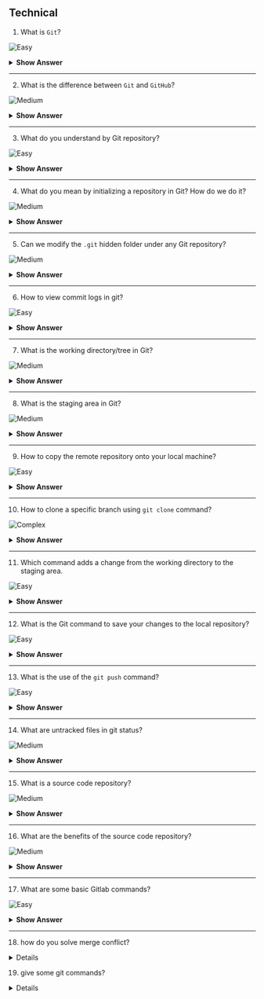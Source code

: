 ## Technical

1. What is `Git`?

![Easy](https://github.com/revaturelabs/interviewquestions/blob/dev/ComplexityTags/simple%20(2).svg)

<details> <summary> <b> Show Answer </b> </summary>

<blockquote> 
    
- `Git` is a very famous tool which facilitates source code management in software development.
- We can track changes in computer files (versions) using `Git`.
- Using git can track the progress of a project over time as well as coordinate work among team developers.
</blockquote> 

</details>

---
2. What is the difference between `Git` and `GitHub`?

![Medium](https://github.com/revaturelabs/interviewquestions/blob/dev/ComplexityTags/Medium%20(2).svg)

<details> <summary> <b> Show Answer </b> </summary>

<blockquote> 
    
- `Git` is a version control tool, used to manage the history of changes performed to source code.
- Whereas `GitHub` is a web application that provides service to host source code, commonly referred to as Git repository.
- `GitHub` provides all of the distributed version control and `source code management (SCM)` functionalities of Git, along with a few of its features.
  
</blockquote> 
    
</details>

---
3. What do you understand by Git repository?

![Easy](https://github.com/revaturelabs/interviewquestions/blob/dev/ComplexityTags/simple%20(2).svg)

<details> <summary> <b> Show Answer </b> </summary>

<blockquote> 
    
- Git repository refers to a folder/location where all the Git files are stored.
- These files can either be stored on the local repository or the remote repository.
- The local repository is the folder inside your system where you will find one hidden folder named `.git` 

</blockquote> 

</details>

---

4. What do you mean by initializing a repository in Git? How do we do it?

![Medium](https://github.com/revaturelabs/interviewquestions/blob/dev/ComplexityTags/Medium%20(2).svg)

<details> <summary> <b> Show Answer </b> </summary>

<blockquote> 
    
- Usually, when a new project is created, developers first initialize the local repository using `Git` on their system.
- Initializing a repository in Git means creating a directory that will start tracking the changes to your files or source code.
- To do this, we first create a simple empty directory for our application and execute the below command using Git-

```
git init
```

- After the above command, a hidden `.git` folder will appear in the directory.
</blockquote> 

</details>

---

5. Can we modify the `.git` hidden folder under any Git repository?

![Medium](https://github.com/revaturelabs/interviewquestions/blob/dev/ComplexityTags/Medium%20(2).svg)

<details> <summary> <b> Show Answer </b> </summary>

<blockquote> 
    
- Ideally, the contents of the  .git folder are modified by the `git` command, we are not supposed to tamper with any files manually.
- The .git folder contains all information that is necessary for the project and all information relating to commits, remote repository address, etc. 
- It also contains a log that stores the commit history and helps to roll back to the desired version of the code.
</blockquote> 

</details>

---

6. How to view commit logs in git?

![Easy](https://github.com/revaturelabs/interviewquestions/blob/dev/ComplexityTags/simple%20(2).svg)

<details> <summary> <b> Show Answer </b> </summary>

<blockquote> 
    
- Git repository holds all of the commits (snapshots of all your files at a point in time) that have been made. 
- We can access the commit history with the below command.

```
git log
```

</blockquote> 

</details>

---

7. What is the working directory/tree in Git?

![Medium](https://github.com/revaturelabs/interviewquestions/blob/dev/ComplexityTags/Medium%20(2).svg)

<details> <summary> <b> Show Answer </b> </summary>

<blockquote> 
    
- The project files that we are currently working on are called working trees,or working directory
- We can think of a working tree as a file system where you can view and modify files.
  
</blockquote> 

</details>

---

8. What is the staging area in Git?

![Medium](https://github.com/revaturelabs/interviewquestions/blob/dev/ComplexityTags/Medium%20(2).svg)

<details> <summary> <b> Show Answer </b> </summary>

<blockquote> 
    
- The staging area also called an index, is where commits are prepared. 
- The index compares the files in the working tree to the files in the repo. 
- When you make a change in the working tree, the index marks the file as modified before it is committed.
  
</blockquote> 

</details>

---

9. How to copy the remote repository onto your local machine?

![Easy](https://github.com/revaturelabs/interviewquestions/blob/dev/ComplexityTags/simple%20(2).svg)

<details> <summary> <b> Show Answer </b> </summary>

<blockquote> 
    
- We can copy a remote repository onto your local machine using the below command

```
git clone '<remote-repository-url>'
```

-  Above command will automatically set up a local master/main branch that tracks the remote master/main branch it was cloned from.
</blockquote> 

</details>

---

10. How to clone a specific branch using `git clone` command?

![Complex](https://github.com/revaturelabs/interviewquestions/blob/dev/ComplexityTags/Complex%20(2).svg)

<details> <summary> <b> Show Answer </b> </summary>

<blockquote> 
    
- To clone lets say feature branch named `feature/audit` from the GitHub remote repository we can use the below command-

```bash
git clone -b feature/audit --single-branch 'https://<github-username>@github.com/my-organization/my-project.git'
```

</blockquote> 

</details>

---

11. Which command adds a change from the working directory to the staging area.

![Easy](https://github.com/revaturelabs/interviewquestions/blob/dev/ComplexityTags/simple%20(2).svg)

<details> <summary> <b> Show Answer </b> </summary>

<blockquote> 
    
- The `git add` command adds a change in the working directory to the staging area. 
- We tell Git that we want to include updates to a particular file in the next commit. 

```
git add -A 
or 
git add --all
```

-  Above command stages all (new, modified, deleted) files
</blockquote> 

</details>

---

12. What is the Git command to save your changes to the local repository?

![Easy](https://github.com/revaturelabs/interviewquestions/blob/dev/ComplexityTags/simple%20(2).svg)

<details> <summary> <b> Show Answer </b> </summary>

<blockquote> 
    
- The `git commit` command is used to save your changes to the local repository.
- We need to ensure that we use the `git add` command to mark the desired changes for inclusion. 

```
git commit -m "Added first commit"
```

-  In the above command, we specify the message for the commit.

</blockquote> 
</details>

---

13. What is the use of the `git push` command?

![Easy](https://github.com/revaturelabs/interviewquestions/blob/dev/ComplexityTags/simple%20(2).svg)

<details> <summary> <b> Show Answer </b> </summary>

<blockquote> 
    
- The `git push` command is used to upload local repository content to a remote repository. 
- Using this command we transfer commits from your local repository to a remote repo.

```
git push 
```

</blockquote> 
</details>

---

14. What are untracked files in git status?

![Medium](https://github.com/revaturelabs/interviewquestions/blob/dev/ComplexityTags/Medium%20(2).svg)

<details> <summary> <b> Show Answer </b> </summary>

<blockquote> 
    
- Untracked files are files that have been created within your repo's working directory but have not yet been added to the repository's tracking index using the `git add command.
  
</blockquote> 

</details>

---

15. What is a source code repository?

![Medium](https://github.com/revaturelabs/interviewquestions/blob/dev/ComplexityTags/Medium%20(2).svg)

<details> <summary> <b> Show Answer </b> </summary>

<blockquote> 

A source-code repository is an archive with the code as well as the hosting facility for these software archives, where you can also have the project’s technical documentation, web pages, snippets, patches, etc. which can be accessed publicly (open-source) or privately.

</blockquote>

</details>

---

16.  What are the benefits of the source code repository?

![Medium](https://github.com/revaturelabs/interviewquestions/blob/dev/ComplexityTags/Medium%20(2).svg)

<details> <summary> <b> Show Answer </b> </summary>

<blockquote> 


Using a source code repository has many potential benefits for an organization, including:

- **Concurrent Development:** Repositories usually allow multiple developers to make edits to different parts of the same program simultaneously. Developers can then merge their changes back into the main program.
- **Increased Transparency:** Most source code repositories require a developer to check out, edit, and then check back in the part of the program he or she was editing. The repository records which developer made changes and when, resulting in a log of updates made to the program over time.
- **Version Control:** When developers make enough changes to a program stored in a source code repository, they can designate the updated program as a new “version” of the software. A repository also stores previous versions of a program, a feature that allows companies to restore a previous version if, for example, an update introduces a harmful bug.

</blockquote>

</details>

---

17. What are some basic Gitlab commands?

![Easy](https://github.com/revaturelabs/interviewquestions/blob/dev/ComplexityTags/simple%20(2).svg)

<details> <summary> <b> Show Answer </b> </summary>

<blockquote> 

1. Git init
2. Git add
3. Git commit
4. Git status
5. Git config
6. Git branch
7. Git checkout
8. Git merge

</blockquote>

</details>

---

18. how do you solve merge  conflict?

<details><b>Show Answer</b></summary>

<blockquote>

A merge confilct can be resolved in three ways:

1. Keep only the other branch's changes/Accepting the incomming changes 
2. Keep only your branch's/Accepting the current changes
3. Make a brand new change, which may incorporate changes from both branches


- markers `<<<<<<<`, `=======`, `>>>>>>>` should me removed.
- If there are multiple merge conflicts in a  single file make sure to resolve all of them.
- After resolving all the cconflicts `mark as resolved` can be clicked.

</blockquote>

</details>


19. give some git  commands?

<details><b>Show Answer</b></summary>

<blockquote>

Few commonly used git commands are:

- **`git config`:** It is used to configure the options like name, email etc. 

- **`git help`:** If you get stuck anywhere in git or if you need any information about any git command, git help provides detailed information about git commands.

- **`git init`:** Used to initialize a git repository.

- **`git add`:**Git add is used to add the changes made in the working directory to the staging area.

- **`git stash`:** It is used to save all the stagged and unstagged changes.

- **`git commit`:** It is used to save the changes to the local repository.

- **`git status`:** It gives the state of the working directory and the staging area. Information about the current branch, stagged changes and un-stagged changes are displayed using git status.

- **`git push`:** It is used to upload the local repository content to the remote repository. 
</blockquote>

20. What commands do you need to upload code to github ?

<details><b>Show Answer</b></summary>

<blockquote>

To update the changes to remote repository the follwing commands are used:

1. **`git add`:** Git add is used to add the changes made in the working directory to the staging area. 

```git
git add filename
```

To add multiple files that have the same extension, the following command is used.
```git
git add *.extention
```
For recursively adding all the changes to all files, the following command is used.

```git
git add .
```

2. **`git commit`:** Git commit is used to save the changes to the local repository.

```git
git commit -m "message"
```
3. **`git push`:** git push is used to upload the local repository content to the remote repository. After committing all the changes, the following command is implemented to push the changes to the remote repository.

```git
git push
```

</blockquote>

</details>

21. What protection policies would you put in place on a branch?

<details><summary><b> Show Answer</b></summary> 

<blockquote> 

To protect a branch in Git, you can set up branch protection policies. Some common protection policies include:

1. Requiring pull requests to merge changes into the branch.
2. Requiring a minimum number of reviewers to approve changes before they can be merged.
3. Disabling force pushes to the branch.
4. Requiring a passing build status before changes can be merged.
5. Enforcing code review standards, such as requiring certain checks to pass before changes can be merged.

</blockquote> 

</details>

22. How would you avoid overriding main code (Git)?

<details><summary><b> Show Answer</b></summary> 

<blockquote> 

To avoid overriding main code in Git, you can follow these steps:

1. Always create a new branch when making changes.
2. Work on the new branch and commit changes regularly.
3. Use pull requests to merge changes into the main branch.
4. Before merging, make sure to review the changes and resolve any conflicts.
5. Make sure to test changes thoroughly before merging them into the main branch.

</blockquote> 

</details>

23. How do you request a merge request with GitHub?

<details><summary><b> Show Answer</b></summary> 

<blockquote> 

To request a merge request with GitHub, follow these steps:

1. Create a new branch from the main branch.
2. Make changes to the new branch and commit them.
3. Push the new branch to your remote repository.
4. On the GitHub website, navigate to the repository and select the new branch.
5. Click on the "New pull request" button.
6. Choose the main branch as the base branch and the new branch as the compare branch.
7. Add a title and description for the pull request.
8. Review the changes and resolve any conflicts.
9. Once everything looks good, click on the "Create pull request" button.

</blockquote> 

</details>

24. How did you do code reviews before merging?

<details><summary><b> Show Answer</b></summary> 

<blockquote> 

Before merging code, code reviews are an important step to ensure quality and catch any errors. Some ways to do code reviews include:

1. Using a dedicated code review tool, such as Crucible or Review Board.
2. Using pull requests and reviewing changes on the GitHub website.
3. Using a collaborative code editor, such as Visual Studio Code or Atom, and reviewing changes in real-time.
4. Pair programming, where two developers work on the same code simultaneously and review each other's work.

</blockquote> 

</details>

25. What pattern did you follow for Git management?

<details><summary><b> Show Answer</b></summary> 

<blockquote> 

There are many patterns that can be followed for Git management, but one common pattern is the Gitflow workflow. In this pattern, development is done in feature branches that are merged into a develop branch. Releases are made from the develop branch, and hotfixes are done in separate branches that are merged into both the develop and master branches. The master branch always represents the latest production release.

</blockquote> 

</details>

26. What are the steps to setting up a Git repo?

<details><summary><b> Show Answer</b></summary> 

<blockquote> 

The basic steps to set up a Git repository are as follows:

1. Create a new repository in a Git hosting service (such as GitHub, GitLab, or Bitbucket).
2. Clone the repository to your local machine using the `git clone` command.
3. Add files to the repository using the `git add` command.
4. Commit changes to the repository using the `git commit` command.
5. Push the changes to the remote repository using the `git push` command.

</blockquote> 

</details>

27. What repositories do you know?

<details><summary><b> Show Answer</b></summary> 

<blockquote> 

There are several popular Git repository hosting services, including:

1. GitHub
2. GitLab
3. Bitbucket
4. Azure DevOps
5. AWS CodeCommit
6. SourceForge

</blockquote> 

</details>

28. When using Git as version control, how would you merge a branch into main?

<details><summary><b> Show Answer</b></summary> 

<blockquote> 

To merge a branch into main (or any other branch), follow these steps:

1. Switch to the branch you want to merge into (e.g., `main`) using the `git checkout` command.
2. Run the `git merge` command, followed by the name of the branch you want to merge (e.g., `git merge my-feature-branch`).
3. Resolve any merge conflicts that may occur.
4. Commit the merge changes using the `git commit` command.
5. Push the changes to the remote repository using the `git push` command.

</blockquote> 

</details>

29. "If both of us are working on the same file, how will you handle it so you would not delete/erase my updates?"

<details><summary><b> Show Answer</b></summary> 

<blockquote> 

To avoid overwriting each other's changes when working on the same file in Git, you can use branches. Each person can work on a separate branch and then merge their changes into the main branch when they're ready. Alternatively, you can use a pull request workflow, where one person submits their changes as a pull request and the other person reviews and approves the changes before merging them into the main branch.

If you both need to work on the same file simultaneously, you can use a version control system that supports locking, where only one person can make changes to the file at a time. However, this can be less efficient and more prone to conflicts than using branches or pull requests.

</blockquote> 

</details>



30. What is git flow, work flow? 

<details><summary><b> Show Answer</b></summary> 

<blockquote> 

- Git flow is a branching model used in Git. 
- It is used to define a strict branching model designed around the project release. 
- Git flow consists of various branches, such as feature, release, and hotfix branches, to help manage the development process. 
- A typical Git flow workflow involves creating a feature branch from the develop branch, making changes to the feature branch, merging the feature branch back to the develop branch after testing, creating a release branch, and then merging the release branch into the master branch after testing.

 </blockquote> 

</details>

31.  What version control did you use for your team projects?

<details><summary><b> Show Answer</b></summary> 

<blockquote> 
We used Git as the version control system for our team projects. Git is a popular distributed version control system that allows multiple developers to work on a project at the same time and track changes made to the codebase. It provides various features like branching, merging, and staging, which make it easy to manage code changes and collaborate effectively with team members. </blockquote> 

</details>


32.  explain Git and version control and how you used it in training 

<details><summary><b> Show Answer</b></summary> 

<blockquote> 
Git is a distributed version control system that allows developers to track changes made to the codebase and collaborate effectively with team members. It provides various features like branching, merging, and staging, which make it easy to manage code changes and collaborate effectively with team members. Git allows developers to work on a project locally and then push changes to a remote repository, which can be accessed by other team members.

In training, we used Git to manage the code changes made during the development process. We used Git to create branches, make changes to the code, and merge changes back into the main branch after testing. This allowed us to keep track of code changes and collaborate effectively with team members. </blockquote> 

</details>

33. what was the hardest part of git keeping (I told them the term)

<details><summary><b> Show Answer</b></summary> 

<blockquote> 
The hardest part of Git keeping is resolving conflicts that arise when two or more team members make changes to the same file. Git provides various tools and features to help manage conflicts, such as merging, rebasing, and pull requests. However, conflicts can still occur, especially in large codebases with many contributors. Resolving conflicts requires careful attention to detail and good communication between team members. </blockquote> 

</details>

Sure, here are the answers to your questions:

34. what was the hardest part of git keeping ?

<details><summary><b> Show Answer</b></summary> 

<blockquote> 
The hardest part of Git keeping is resolving conflicts that arise when two or more team members make changes to the same file. Git provides various tools and features to help manage conflicts, such as merging, rebasing, and pull requests. However, conflicts can still occur, especially in large codebases with many contributors. Resolving conflicts requires careful attention to detail and good communication between team members. </blockquote> 

</details>

35. What's the most important things to consider when merging a pull request?

<details><summary><b> Show Answer</b></summary> 

<blockquote> 
When merging a pull request, it is important to consider the following things:

1. Review the changes made in the pull request to ensure they are in line with the project's requirements and coding standards.
2. Ensure that the pull request has been tested and does not introduce new bugs or break existing functionality.
3. Make sure that the pull request does not conflict with other changes in the codebase.
4. Communicate with the person who submitted the pull request to ensure that any concerns or questions are addressed before merging. </blockquote> 

</details>

36. Explain the difference between the Github master/head and development branches.

<details><summary><b> Show Answer</b></summary> 

<blockquote> 
In Git, the "master" branch is the default branch that contains the stable, production-ready code. The "head" branch refers to the most recent commit in a branch. The "development" branch, on the other hand, is a branch used for ongoing development work. It may contain code changes that are not yet ready for production, such as new features or bug fixes that are still being tested. The development branch is usually merged into the master branch once all changes have been tested and approved for production. </blockquote> 

</details>

37. If code does get overridden how would you go about fixing that?

<details><summary><b> Show Answer</b></summary> 

<blockquote> 
If code gets overridden in Git, there are several ways to fix it depending on the situation. 

One way is to use Git's "reflog" feature to find the commit that contained the original code and then revert the code back to that commit. 

Another way is to use Git's "rebase" command to rewrite the history of a branch and incorporate the original code changes into the current codebase. 

If the code was overwritten by mistake and the original code is lost, it may be possible to retrieve the code from a backup or from another team member who has a copy of the code. </blockquote> 

</details>

38. Did you pull request on GitHub?

<details><summary><b> Show Answer</b></summary> 

<blockquote> 
Yes, I have used pull requests on GitHub for various projects. A pull request is a way to propose changes to a project's codebase and merge those changes into the main branch. Pull requests allow team members to review and discuss changes before they are merged into the main branch, which helps ensure that code changes are high quality and do not break existing functionality. </blockquote> 

</details>

39. Did you use Trello and Git for organization?

<details><summary><b> Show Answer</b></summary> 

<blockquote> 
Yes, I have used Trello and Git together for project organization. Trello is a project management tool that helps teams organize tasks and track progress. Git is a version control system that allows developers to track changes made to the codebase and collaborate effectively with team members. We used Trello to track project tasks and used Git to manage code changes and collaboration with team members. </blockquote> 

</details>

40. "Did you have any difficulties with so many people working on a project or with Git?"

<details><summary><b> Show Answer</b></summary> 

<blockquote> 
Yes, working with a large number of people on a project can be challenging, especially when using Git. One of the main challenges is managing conflicts that arise when multiple team members make changes to the same file. Another challenge is coordinating the development process and ensuring that all team members are on the same page. However, Git provides various features and tools to help manage these issues, such as branching, merging, and pull requests. Effective communication and coordination between team members are also crucial for successful collaboration. </blockquote> 

</details>

41. What are the advantages and disadvantages of Version Control?

<details><summary><b> Show Answer</b></summary> 

<blockquote> 
The advantages of version control systems like Git include:

- Easy collaboration: Version control systems allow multiple developers to work on a project simultaneously and track changes made to the codebase.
- Code management: Version control systems provide features like branching, merging, and staging, which make it easy to manage code changes and keep track of different versions of a project.
- Error recovery: Version control systems provide tools to revert changes and recover lost code.

The disadvantages of version control systems include:

- Learning curve: Version control systems like Git can have a steep learning curve for beginners.
- Complexity: Large projects with many contributors can be complex to manage in a version control system.
- Conflict resolution: Conflicts can arise when multiple team members make changes to the same file, which can be challenging to resolve.

Overall, the benefits of using a version control system like Git usually outweigh the disadvantages. </blockquote> 

</details>

43. They use gera for now but are moving to start using GitHub.

<details><summary><b> Show Answer</b></summary> 

<blockquote> 
Moving from Gera to GitHub can be a good decision, as GitHub is a more popular and feature-rich platform for software development. GitHub provides many features that Gera may not offer, such as pull requests, code reviews, and continuous integration. GitHub also has a larger community of developers and users, which can make it easier to find help and collaborate with others. However, migrating to a new platform can also be challenging and require some adjustment. </blockquote> 

</details>


44. What is Git? Do you use GUI or CLI?

<details><summary><b> Show Answer</b></summary> 

<blockquote> 
Git is a popular distributed version control system that allows multiple developers to work on a project at the same time and track changes made to the codebase. It provides various features like branching, merging, and staging, which make it easy to manage code changes and collaborate effectively with team members.

</blockquote> 

</details>


45. What is rebasing in Git?

<details><summary><b> Show Answer</b></summary> 

<blockquote> 
Rebasing in Git is a process where a developer moves the changes made in one branch to a different branch. The developer essentially applies the changes made in one branch on top of the other branch. This can be useful in scenarios where there are changes in one branch that the developer wants to include in another branch. Rebasing helps keep the commit history linear and clean, which can make it easier to understand the development process. </blockquote> 

</details>

46. What is the difference between SVN repository and Git repository?

<details><summary><b> Show Answer</b></summary> 

<blockquote> 
The main difference between SVN (Subversion) and Git is that SVN is a centralized version control system, while Git is a distributed version control system. In SVN, all team members access a central repository, and changes made by each team member are merged back into this central repository. In Git, every team member has a local copy of the repository, and changes are synced between team members through pushing and pulling changes from a remote repository.

Another difference is that SVN tracks changes to individual files, while Git tracks changes to the entire codebase. Git provides better branching and merging capabilities than SVN, which makes it easier to manage code changes and collaborate effectively with team members. </blockquote> 

</details>

